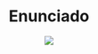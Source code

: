 <h1 align="center">Enunciado </h1>


<p align="center">
  <img src="https://github.com/NahuelArn/Paradigmas-De-Programacion/assets/100500003/5d34cc40-93e3-4c7d-909e-d8b0cdcd599a">
</p>
